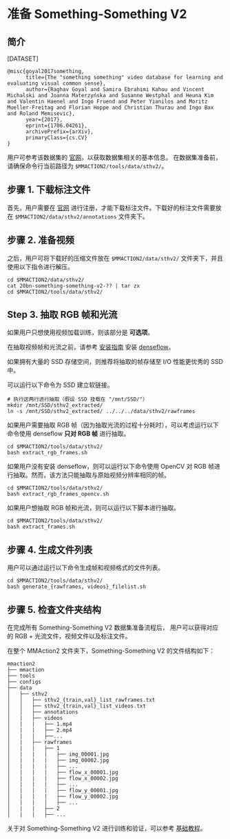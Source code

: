 # 准备 Something-Something V2

## 简介

[DATASET]

```
@misc{goyal2017something,
      title={The "something something" video database for learning and evaluating visual common sense},
      author={Raghav Goyal and Samira Ebrahimi Kahou and Vincent Michalski and Joanna Materzyńska and Susanne Westphal and Heuna Kim and Valentin Haenel and Ingo Fruend and Peter Yianilos and Moritz Mueller-Freitag and Florian Hoppe and Christian Thurau and Ingo Bax and Roland Memisevic},
      year={2017},
      eprint={1706.04261},
      archivePrefix={arXiv},
      primaryClass={cs.CV}
}
```

用户可参考该数据集的 [官网](https://20bn.com/datasets/something-something/v2)，以获取数据集相关的基本信息。
在数据集准备前，请确保命令行当前路径为 `$MMACTION2/tools/data/sthv2/`。

## 步骤 1. 下载标注文件

首先，用户需要在 [官网](https://20bn.com/datasets/something-something/v2) 进行注册，才能下载标注文件。下载好的标注文件需要放在 `$MMACTION2/data/sthv2/annotations` 文件夹下。

## 步骤 2. 准备视频

之后，用户可将下载好的压缩文件放在 `$MMACTION2/data/sthv2/` 文件夹下，并且使用以下指令进行解压。

```shell
cd $MMACTION2/data/sthv2/
cat 20bn-something-something-v2-?? | tar zx
cd $MMACTION2/tools/data/sthv2/
```

## Step 3. 抽取 RGB 帧和光流

如果用户只想使用视频加载训练，则该部分是 **可选项**。

在抽取视频帧和光流之前，请参考 [安装指南](/docs_zh_CN/install.md) 安装 [denseflow](https://github.com/open-mmlab/denseflow)。

如果拥有大量的 SSD 存储空间，则推荐将抽取的帧存储至 I/O 性能更优秀的 SSD 中。

可以运行以下命令为 SSD 建立软链接。

```shell
# 执行这两行进行抽取（假设 SSD 挂载在 "/mnt/SSD/"）
mkdir /mnt/SSD/sthv2_extracted/
ln -s /mnt/SSD/sthv2_extracted/ ../../../data/sthv2/rawframes
```

如果用户需要抽取 RGB 帧（因为抽取光流的过程十分耗时），可以考虑运行以下命令使用 denseflow **只对 RGB 帧** 进行抽取。

```shell
cd $MMACTION2/tools/data/sthv2/
bash extract_rgb_frames.sh
```

如果用户没有安装 denseflow，则可以运行以下命令使用 OpenCV 对 RGB 帧进行抽取。然而，该方法只能抽取与原始视频分辨率相同的帧。

```shell
cd $MMACTION2/tools/data/sthv2/
bash extract_rgb_frames_opencv.sh
```

如果用户想抽取 RGB 帧和光流，则可以运行以下脚本进行抽取。

```shell
cd $MMACTION2/tools/data/sthv2/
bash extract_frames.sh
```

## 步骤 4. 生成文件列表

用户可以通过运行以下命令生成帧和视频格式的文件列表。

```shell
cd $MMACTION2/tools/data/sthv2/
bash generate_{rawframes, videos}_filelist.sh
```

## 步骤 5. 检查文件夹结构

在完成所有 Something-Something V2 数据集准备流程后，
用户可以获得对应的 RGB + 光流文件，视频文件以及标注文件。

在整个 MMAction2 文件夹下，Something-Something V2 的文件结构如下：

```
mmaction2
├── mmaction
├── tools
├── configs
├── data
│   ├── sthv2
│   │   ├── sthv2_{train,val}_list_rawframes.txt
│   │   ├── sthv2_{train,val}_list_videos.txt
│   │   ├── annotations
│   |   ├── videos
│   |   |   ├── 1.mp4
│   |   |   ├── 2.mp4
│   |   |   ├──...
│   |   ├── rawframes
│   |   |   ├── 1
│   |   |   |   ├── img_00001.jpg
│   |   |   |   ├── img_00002.jpg
│   |   |   |   ├── ...
│   |   |   |   ├── flow_x_00001.jpg
│   |   |   |   ├── flow_x_00002.jpg
│   |   |   |   ├── ...
│   |   |   |   ├── flow_y_00001.jpg
│   |   |   |   ├── flow_y_00002.jpg
│   |   |   |   ├── ...
│   |   |   ├── 2
│   |   |   ├── ...

```

关于对 Something-Something V2 进行训练和验证，可以参考 [基础教程](/docs_zh_CN/getting_started.md)。
